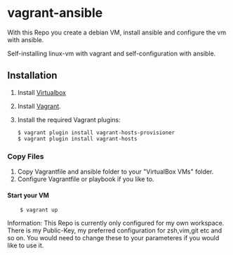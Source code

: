 # vagrant-ansible
With this Repo you create a debian VM, install ansible and configure the vm with ansible.


Self-installing linux-vm with vagrant and self-configuration with ansible.


## Installation

1. Install [Virtualbox](https://www.virtualbox.org/wiki/Downloads)
2. Install [Vagrant](https://vagrantup.com).
3. Install the required Vagrant plugins:
    
    ```shell
    $ vagrant plugin install vagrant-hosts-provisioner
    $ vagrant plugin install vagrant-hosts
    ```
    
### Copy Files

1. Copy Vagrantfile and ansible folder to your "VirtualBox VMs" folder.
2. Configure Vagrantfile or playbook if you like to.

#### Start your VM

```shell
    $ vagrant up
```



Information: This Repo is currently only configured for my own workspace. There is my Public-Key, my preferred configuration for zsh,vim,git etc and so on.
You would need to change these to your parameteres if you would like to use it.
